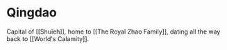 # Qingdao

Capital of [[Shuǐeh]], home to [[The Royal Zhao Family]], dating all the way back to [[World's Calamity]].

